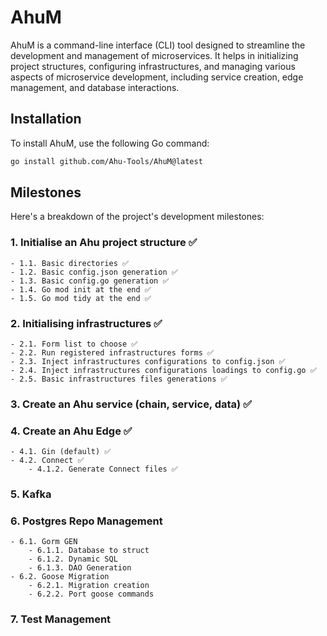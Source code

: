 # AhuM

AhuM is a command-line interface (CLI) tool designed to streamline the development and management of microservices. It helps in initializing project structures, configuring infrastructures, and managing various aspects of microservice development, including service creation, edge management, and database interactions.

## Installation

To install AhuM, use the following Go command:

```bash
go install github.com/Ahu-Tools/AhuM@latest
```

## Milestones

Here's a breakdown of the project's development milestones:

### 1. Initialise an Ahu project structure ✅
    - 1.1. Basic directories ✅
    - 1.2. Basic config.json generation ✅
    - 1.3. Basic config.go generation ✅
    - 1.4. Go mod init at the end ✅
    - 1.5. Go mod tidy at the end ✅

### 2. Initialising infrastructures ✅
    - 2.1. Form list to choose ✅
    - 2.2. Run registered infrastructures forms ✅
    - 2.3. Inject infrastructures configurations to config.json ✅
    - 2.4. Inject infrastructures configurations loadings to config.go ✅
    - 2.5. Basic infrastructures files generations ✅

### 3. Create an Ahu service (chain, service, data) ✅

### 4. Create an Ahu Edge ✅
    - 4.1. Gin (default) ✅
    - 4.2. Connect ✅
        - 4.1.2. Generate Connect files ✅

### 5. Kafka

### 6. Postgres Repo Management
    - 6.1. Gorm GEN
        - 6.1.1. Database to struct
        - 6.1.2. Dynamic SQL
        - 6.1.3. DAO Generation
    - 6.2. Goose Migration
        - 6.2.1. Migration creation
        - 6.2.2. Port goose commands

### 7. Test Management
